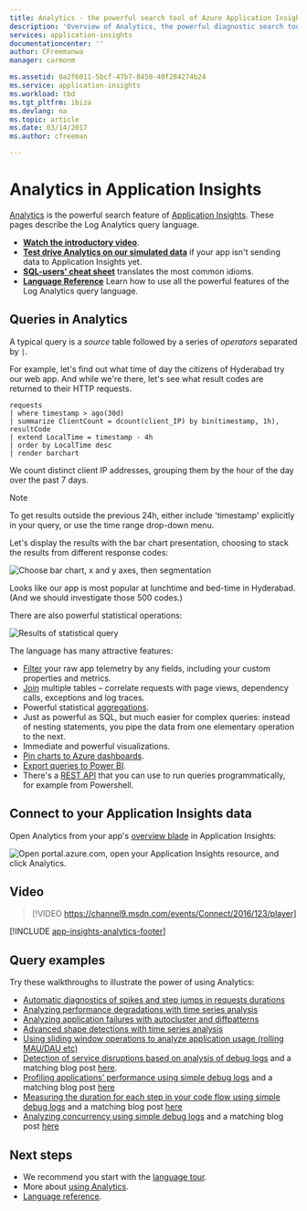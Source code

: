 ```yaml
---
title: Analytics - the powerful search tool of Azure Application Insights | Microsoft Docs
description: 'Overview of Analytics, the powerful diagnostic search tool of Application Insights. '
services: application-insights
documentationcenter: ''
author: CFreemanwa
manager: carmonm

ms.assetid: 0a2f6011-5bcf-47b7-8450-40f284274b24
ms.service: application-insights
ms.workload: tbd
ms.tgt_pltfrm: ibiza
ms.devlang: na
ms.topic: article
ms.date: 03/14/2017
ms.author: cfreeman

---
```

# Analytics in Application Insights
[Analytics](app-insights-analytics.md) is the powerful search feature of 
[Application Insights](app-insights-overview.md). These pages describe the
 Log Analytics query language. 

* **[Watch the introductory video](https://applicationanalytics-media.azureedge.net/home_page_video.mp4)**.
* **[Test drive Analytics on our simulated data](https://analytics.applicationinsights.io/demo)** if your app isn't sending data to Application Insights yet.
* **[SQL-users' cheat sheet](https://aka.ms/sql-analytics)** translates the most common idioms.
* **[Language Reference](app-insights-analytics-reference.md)** Learn how to use all the powerful features of the Log Analytics query language.


## Queries in Analytics
A typical query is a *source* table followed by a series of *operators* separated by `|`. 

For example, let's find out what time of day the citizens of Hyderabad try our web app. And while we're there, let's see what result codes are returned to their HTTP requests. 

```AIQL
requests
| where timestamp > ago(30d)
| summarize ClientCount = dcount(client_IP) by bin(timestamp, 1h), resultCode
| extend LocalTime = timestamp - 4h
| order by LocalTime desc
| render barchart
```

We count distinct client IP addresses, grouping them by the hour of the day over the past 7 days. 

> [!NOTE]
> To get results outside the previous 24h, either include 'timestamp' explicitly in your query, or use the time range drop-down menu.
>

Let's display the results with the bar chart presentation, choosing to stack the results from different response codes:

![Choose bar chart, x and y axes, then segmentation](./media/app-insights-analytics/020.png)

Looks like our app is most popular at lunchtime and bed-time in Hyderabad. (And we should investigate those 500 codes.)

There are also powerful statistical operations:

![Results of statistical query](./media/app-insights-analytics/025.png)

The language has many attractive features:


* [Filter](app-insights-analytics-reference.md#where-operator) your raw app telemetry by any fields, including your custom properties and metrics.
* [Join](app-insights-analytics-reference.md#join-operator) multiple tables – correlate requests with page views, dependency calls, exceptions and log traces.
* Powerful statistical [aggregations](app-insights-analytics-reference.md#aggregations).
* Just as powerful as SQL, but much easier for complex queries: instead of nesting statements, you pipe the data from one elementary operation to the next.
* Immediate and powerful visualizations.
* [Pin charts to Azure dashboards](app-insights-analytics-using.md#pin-to-dashboard).
* [Export queries to Power BI](app-insights-analytics-using.md#export-to-power-bi).
* There's a [REST API](https://dev.applicationinsights.io/) that you can use to run queries programmatically, for example from Powershell.


## Connect to your Application Insights data
Open Analytics from your app's [overview blade](app-insights-dashboards.md) in Application Insights: 

![Open portal.azure.com, open your Application Insights resource, and click Analytics.](./media/app-insights-analytics/001.png)


## Video

> [!VIDEO https://channel9.msdn.com/events/Connect/2016/123/player] 


[!INCLUDE [app-insights-analytics-footer](../../includes/app-insights-analytics-footer.md)]



## Query examples

Try these walkthroughs to illustrate the power of using Analytics:

 *	[Automatic diagnostics of spikes and step jumps in requests durations](https://analytics.applicationinsights.io/demo#/discover/query/results/chart?title=Automatic%20diagnostics%20of%20sudden%20spikes%20or%20step%20jumps%20in%20requests%20duration&shared=true)
 *	[Analyzing performance degradations with time series analysis](https://analytics.applicationinsights.io/demo#/discover/query/main?title=Analyzing%20performance%20degradations%20with%20time%20series%20analysis&shared=true)
 *	[Analyzing application failures with autocluster and diffpatterns](https://analytics.applicationinsights.io/demo#/discover/query/main?title=Analyzing%20application%20failures%20with%20autocluster%20and%20diffpatterns&shared=true)
 *	[Advanced shape detections with time series analysis](https://analytics.applicationinsights.io/demo#/discover/query/main?title=Advanced%20shape%20detection%20with%20time%20series%20analysis&shared=true)
 *	[Using sliding window operations to analyze application usage (rolling MAU/DAU etc)](https://analytics.applicationinsights.io/demo#/discover/query/main?title=Using%20sliding%20window%20calculations%20to%20analyze%20usage%20metrics:%20rolling%20MAU~2FDAU%20and%20cohorts&shared=true)
 *	[Detection of service disruptions based on analysis of debug logs](https://analytics.applicationinsights.io/demo#/discover/query/main?title=Detection%20of%20service%20disruptions%20based%20on%20regression%20analysis%20of%20trace%20logs&shared=true) and a matching blog post [here](https://maximshklar.wordpress.com/2017/02/16/finding-trends-in-traces-with-smart-data-analytics).
 *	[Profiling applications’ performance using simple debug logs](https://analytics.applicationinsights.io/demo#/discover/query/main?title=Profiling%20applications'%20performance%20with%20simple%20debug%20logs&shared=true) and a matching blog post [here](https://yossiattasblog.wordpress.com/2017/03/13/first-blog-post/)
 *	[Measuring the duration for each step in your code flow using simple debug logs](https://analytics.applicationinsights.io/demo#/discover/query/main?title=Measuring%20the%20duration%20of%20each%20step%20in%20your%20code%20flow%20using%20simple%20debug%20logs&shared=true) and a matching blog post [here](https://yossiattasblog.wordpress.com/2017/03/14/measuring-the-duration-of-each-step-in-your-code-flow-using-simple-debug-logs/)
 *	[Analyzing concurrency using simple debug logs](https://analytics.applicationinsights.io/demo#/discover/query/results/chart?title=Analyzing%20concurrency%20with%20simple%20debug%20logs&shared=true) and a matching blog post [here](https://yossiattasblog.wordpress.com/2017/03/23/analyzing-concurrency-using-simple-debug-logs/)



## Next steps
* We recommend you start with the [language tour](app-insights-analytics-tour.md). 
* More about [using Analytics](app-insights-analytics-using.md). 
* [Language reference](app-insights-analytics-reference.md). 
